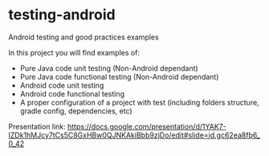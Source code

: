 testing-android
===============

Android testing and good practices examples

In this project you will find examples of:

- Pure Java code unit testing (Non-Android dependant)
- Pure Java code functional testing (Non-Android dependant)
- Android code unit testing
- Android code functional testing
- A proper configuration of a project with test (including folders structure, gradle config, dependencies, etc)

Presentation link: https://docs.google.com/presentation/d/1YAK7-IZDk1hMJcy7tCs5C8GxHBw0QJNKAkiBbb9zjDo/edit#slide=id.gc62ea8fb6_0_42